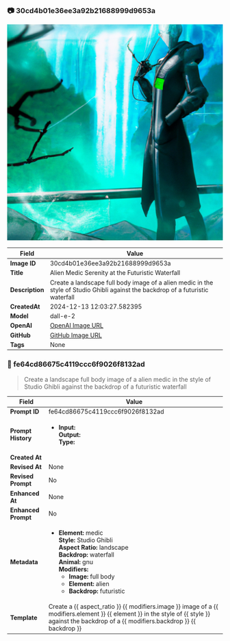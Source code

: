 

### 📷 30cd4b01e36ee3a92b21688999d9653a 


![data.id](./30cd4b01e36ee3a92b21688999d9653a.jpg)


| Field          | Value                                                                                                                     |
|----------------|---------------------------------------------------------------------------------------------------------------------------|
| **Image ID**             | 30cd4b01e36ee3a92b21688999d9653a                                                                                                             |
| **Title**           | Alien Medic Serenity at the Futuristic Waterfall                                                                                                       |
| **Description**           | Create a landscape full body image of a alien medic in the style of Studio Ghibli against the backdrop of a futuristic waterfall                                                                                                       |
| **CreatedAt**        | 2024-12-13 12:03:27.582395                                                                                                        |
| **Model**        | dall-e-2                                                                                                        |
| **OpenAI**         | [OpenAI Image URL](https://oaidalleapiprodscus.blob.core.windows.net/private/org-TZj0gKpq3CiXdXNznVOkBYav/user-t5KW5S6yYiCS0u4yDWasqnEP/img-BFhxU3sBLmqKFw8KdQux4T4u.png?st=2024-12-13T11%3A03%3A21Z&se=2024-12-13T13%3A03%3A21Z&sp=r&sv=2024-08-04&sr=b&rscd=inline&rsct=image/png&skoid=d505667d-d6c1-4a0a-bac7-5c84a87759f8&sktid=a48cca56-e6da-484e-a814-9c849652bcb3&skt=2024-12-13T02%3A59%3A37Z&ske=2024-12-14T02%3A59%3A37Z&sks=b&skv=2024-08-04&sig=zc0aak6hXgr4bHYV2mgetcHTlCjpXOMeZ7edIuHz3ns%3D)                                                                                |
| **GitHub**         | [GitHub Image URL](https://raw.githubusercontent.com/Caneta-Silva/studio-ghibli/refs/heads/main/images/30cd4b01e36ee3a92b21688999d9653a/30cd4b01e36ee3a92b21688999d9653a.jpg)                                                                                |
| **Tags**       | None                                                                                                                   |

### 📜 fe64cd86675c4119ccc6f9026f8132ad

> Create a landscape full body image of a alien medic in the style of Studio Ghibli against the backdrop of a futuristic waterfall

| Field          | Value                                                                                                                                                                      |
|----------------|----------------------------------------------------------------------------------------------------------------------------------------------------------------------------|
| **Prompt ID**  | fe64cd86675c4119ccc6f9026f8132ad                                                                                                                                                            |
| **Prompt History** | <ul><li>**Input:**  <br> **Output:**  <br> **Type:** </li></ul> |
| **Created At** |                                                                                                                                                    |
| **Revised At** | None                                                                                                                                                   |
| **Revised Prompt** | No                                                                                                                                                                      |
| **Enhanced At** | None                                                                                                                                                  |
| **Enhanced Prompt** | No                                                                                                                                                                    |
| **Metadata**   | <ul><li>**Element:** medic <br> **Style:** Studio Ghibli <br> **Aspect Ratio:** landscape <br> **Backdrop:** waterfall <br> **Animal:** gnu <br> **Modifiers:**<ul><li>**Image:** full body</li><li>**Element:** alien</li><li>**Backdrop:** futuristic</li></ul></li></ul> |
| **Template**   | Create a {{ aspect_ratio }} {{ modifiers.image }} image of a {{ modifiers.element }} {{ element }} in the style of {{ style }} against the backdrop of a {{ modifiers.backdrop }} {{ backdrop }}                                                                                                                                           |


